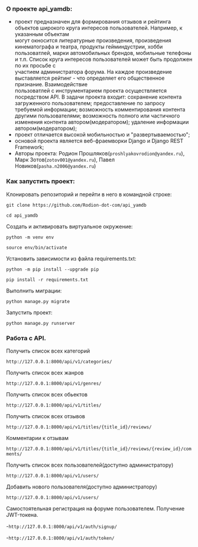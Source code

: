 ### О проекте api_yamdb:

- проект предназначен для формирования отзывов и рейтинга объектов широкого круга интересов пользователей. Например, к указанным объектам  
могут окносится литературные произведения, произведения кинематографа и театра, продукты гейминдустрии, хобби пользоватлей, 
марки автомобильных брендов, мобильные телефоны и т.п. Список круга интересов пользователей может быть продолжен по их просьбе с  
участием администратора форума. На каждое произведение выставляется рейтинг - что определяет его общественное признание. Взаимодействие  
пользоватлей с инструментарием проекта осуществляется посредством API. В задачи проекта входит: сохранение контента загруженного 
пользователем; предоставление по запросу требуемой информации; возможность комментирования контента другими пользователями; 
возможность полного или частичного изменения контента автором(модератором); удаление информации автором(модератором);
- проект отличается высокой мобильностью и "развертываемостью";
- основой проекта является веб-фраемворки Django и Django REST Framework;
- Авторы проекта: Родион Прошляков(`proshlyakovrodion@yandex.ru`), Марк Зотов(`zotov001@yandex.ru`), Павел Новиков(`pasha.n2006@yandex.ru`)

### Как запустить проект:
Клонировать репозиторий и перейти в него в командной строке:

```git clone https://github.com/Rodion-dot-com/api_yamdb```

```cd api_yamdb```

Cоздать и активировать виртуальное окружение:

```python -m venv env```

```source env/bin/activate```

Установить зависимости из файла requirements.txt:

```python -m pip install --upgrade pip```

```pip install -r requirements.txt```

Выполнить миграции:

```python manage.py migrate```

Запустить проект:

```python manage.py runserver```

### Работа с API.

Получить список всех категорий

```http://127.0.0.1:8000/api/v1/categories/```

Получить список всех жанров

```http://127.0.0.1:8000/api/v1/genres/```

Получить список всех обьектов

```http://127.0.0.1:8000/api/v1/titles/```

Получить список всех отзывов

```http://127.0.0.1:8000/api/v1/titles/{title_id}/reviews/```

Комментарии к отзывам

```http://127.0.0.1:8000/api/v1/titles/{title_id}/reviews/{review_id}/comments/```

Получить список всех пользователей(доступно администратору)

```http://127.0.0.1:8000/api/v1/users/```

Добавить нового пользователя(доступно администратору)

```http://127.0.0.1:8000/api/v1/users/```

Самостоятельная регистрация на форуме пользователем. Получение JWT-токена. 

-```http://127.0.0.1:8000/api/v1/auth/signup/```

-```http://127.0.0.1:8000/api/v1/auth/token/```
